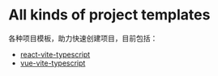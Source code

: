 # All kinds of project templates
各种项目模板，助力快速创建项目，目前包括：
- [react-vite-typescript](https://github.com/R2h1/edmi-tempalates/tree/main/react-vite-typescript-template)
- [vue-vite-typescript](https://github.com/R2h1/edmi-tempalates/tree/main/vue-vite-typescript-template)

